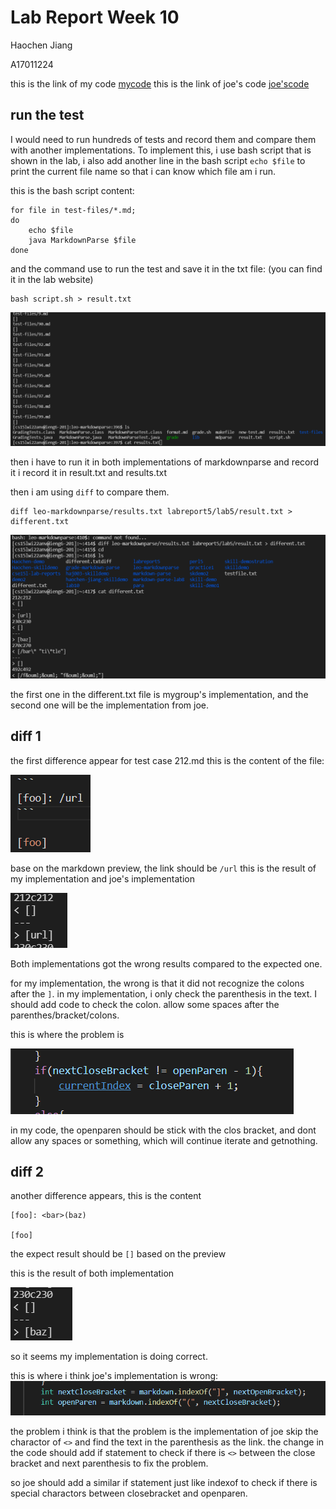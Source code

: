 # Lab Report Week 10
Haochen Jiang

A17011224

this is the link of my code [mycode](https://github.com/incisors/leo-markdownparse)
this is the link of joe's code [joe'scode](https://github.com/ucsd-cse15l-w22/markdown-parse)
## run the test

I would need to run hundreds of tests and record them and compare
them with another implementations. To implement this, i use bash 
script that is shown in the lab, i also add another line in the bash
script `echo $file` to print the current file name so that i can know
which file am i run.

this is the bash script content:

```
for file in test-files/*.md;
do
    echo $file
    java MarkdownParse $file
done
```

and the command use to run the test and save it in the txt file:
(you can find it in the lab website)

```
bash script.sh > result.txt
```

![pic1](pic1.png)

then i have to run it in both implementations of markdownparse and record it
i record it in result.txt and results.txt

then i am using `diff` to compare them.
```
diff leo-markdownparse/results.txt labreport5/lab5/result.txt > different.txt
```

![pic2](pic2.png)

the first one in the different.txt file is mygroup's implementation, 
and the second one will be the implementation from joe.

## diff 1

the first difference appear for test case 212.md
this is the content of the file:

![pic7](pic7.png)


base on the markdown preview, the link should be `/url`
this is the result of my implementation and joe's implementation

![pic3](pic3.png)

Both implementations got the wrong results compared to the expected one.

for my implementation, the wrong is that it did not recognize the colons 
after the `]`. in my implementation, i only check the parenthesis in the
text. I should add code to check the colon.
allow some spaces after the parenthes/bracket/colons.

this is where the problem is 

![pic5](pic5.png)

in my code, the openparen should be stick with the clos bracket, and dont 
allow any spaces or something, which will continue iterate and getnothing.


## diff 2

another difference appears, this is the content
```
[foo]: <bar>(baz)

[foo]
```

the expect result should be `[]` based on the preview

this is the result of both implementation

![pic4](pic4.png)

so it seems my implementation is doing correct.

this is where i think joe's implementation is wrong:
![pic6](pic6.png)

the problem i think is that the problem is the implementation of joe 
skip the charactor of `<>` and find the text in the parenthesis as the link.
the change in the code should add if statement to check if there is `<>` 
between the close bracket and next parenthesis to fix the problem.

so joe should add a similar if statement just like indexof to check if there is 
special charactors between closebracket and openparen.


